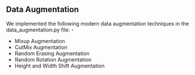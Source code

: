 ## Data Augmentation

We implemented the following modern data augmentation techniques in the data_augmentation.py file: -
* Mixup Augmentation
* CutMix Augmentation
* Random Erasing Augmentation
* Random Rotation Augmentation
* Height and Width Shift Augmentation
